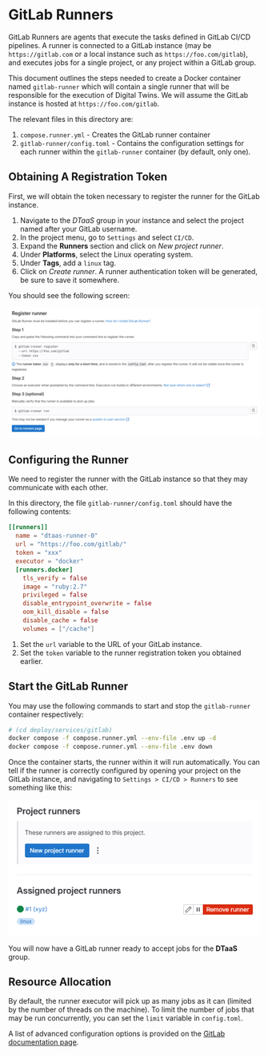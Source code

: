 # GitLab Runners

GitLab Runners are agents that execute the tasks defined in GitLab CI/CD
pipelines. A runner is connected to a GitLab instance (may be
`https://gitlab.com` or a local instance such as `https://foo.com/gitlab`),
and executes jobs for a single project, or any project within a GitLab group.

This document outlines the steps needed to create a Docker container named
`gitlab-runner` which will contain a single runner that will be responsible for
the execution of Digital Twins. We will assume the GitLab instance is hosted
at `https://foo.com/gitlab`.

The relevant files in this directory are:

1. `compose.runner.yml` - Creates the GitLab runner container
1. `gitlab-runner/config.toml` - Contains the configuration settings for each runner
   within the `gitlab-runner` container (by default, only one).

## Obtaining A Registration Token

First, we will obtain the token necessary to register the runner for the GitLab
instance.

1. Navigate to the _DTaaS_ group in your instance and select the project
   named after your GitLab username.
1. In the project menu, go to `Settings` and select `CI/CD`.
1. Expand the **Runners** section and click on _New project runner_.
1. Under **Platforms**, select the Linux operating system.
1. Under **Tags**, add a `linux` tag.
1. Click on _Create runner_. A runner authentication token will be generated,
   be sure to save it somewhere.

You should see the following screen:

![Runner Registration Screen](./runner-registration.png)

## Configuring the Runner

We need to register the runner with the GitLab instance so that they may
communicate with each other.

In this directory, the file `gitlab-runner/config.toml` should have the
following contents:

```toml
[[runners]]
  name = "dtaas-runner-0"
  url = "https://foo.com/gitlab/"
  token = "xxx"
  executor = "docker"
  [runners.docker]
    tls_verify = false
    image = "ruby:2.7"
    privileged = false
    disable_entrypoint_overwrite = false
    oom_kill_disable = false
    disable_cache = false
    volumes = ["/cache"]
```

1. Set the `url` variable to the URL of your GitLab instance.
1. Set the `token` variable to the runner registration token you obtained earlier.

## Start the GitLab Runner

You may use the following commands to start and stop the `gitlab-runner`
container respectively:

```bash
# (cd deploy/services/gitlab)
docker compose -f compose.runner.yml --env-file .env up -d
docker compose -f compose.runner.yml --env-file .env down
```

Once the container starts, the runner within it will run automatically. You can
tell if the runner is correctly configured by opening your project on the
GitLab instance, and navigating to `Settings > CI/CD > Runners` to see
something like this:

![Status indicator under Assigned Project Runners](./runner-activation.png)

You will now have a GitLab runner ready to accept jobs for the **DTaaS** group.

## Resource Allocation

By default, the runner executor will pick up as many jobs as it can (limited
by the number of threads on the machine). To limit the number of jobs that may
be run concurrently, you can set the `limit` variable in `config.toml`.

A list of advanced configuration options is provided on the
[GitLab documentation page](https://docs.gitlab.com/runner/configuration/advanced-configuration.html).
